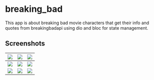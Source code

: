 # breaking_bad

This app is about breaking bad movie characters that get their info and quotes from breakingbadapi using dio and bloc for state management.


## Screenshots

| ![](https://github.com/AbanobZakria03/breaking_bad/blob/master/screenshots/1.png?raw=true) | ![](https://github.com/AbanobZakria03/breaking_bad/blob/master/screenshots/2.png?raw=true)      |  ![](https://github.com/AbanobZakria03/breaking_bad/blob/master/screenshots/3.png?raw=true)     |
| :-------- | :------- | :------------------------- |
| ![](https://github.com/AbanobZakria03/breaking_bad/blob/master/screenshots/4.png?raw=true) | ![](https://github.com/AbanobZakria03/breaking_bad/blob/master/screenshots/5.png?raw=true)      |  ![](https://github.com/AbanobZakria03/breaking_bad/blob/master/screenshots/6.png?raw=true)     |
| ![](https://github.com/AbanobZakria03/breaking_bad/blob/master/screenshots/7.png?raw=true) | ![](https://github.com/AbanobZakria03/breaking_bad/blob/master/screenshots/8.png?raw=true)      |  ![](https://github.com/AbanobZakria03/breaking_bad/blob/master/screenshots/9.png?raw=true)     |